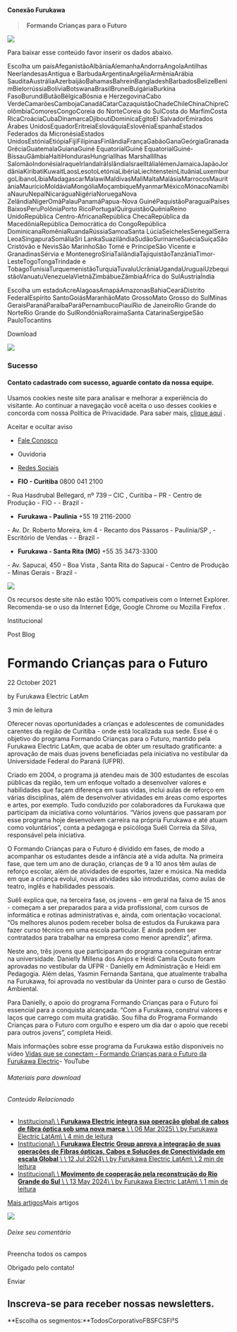 #### Conexão Furukawa

> **Formando Crianças para o Futuro**

![](https://www.furukawalatam.com/resource/1746054210000/site_front/images/close.png)

Para baixar esse conteúdo favor inserir os dados abaixo.

Escolha um paísAfeganistãoAlbâniaAlemanhaAndorraAngolaAntilhas NeerlandesasAntígua e BarbudaArgentinaArgéliaArmêniaArábia SauditaAustráliaAzerbaijãoBahamasBahreinBangladeshBarbadosBelizeBenimBielorrússiaBolíviaBotswanaBrasilBruneiBulgáriaBurkina FasoBurundiButãoBélgicaBósnia e HerzegovinaCabo VerdeCamarõesCambojaCanadáCatarCazaquistãoChadeChileChinaChipreColômbiaComoresCongoCoreia do NorteCoreia do SulCosta do MarfimCosta RicaCroáciaCubaDinamarcaDjiboutiDominicaEgitoEl SalvadorEmirados Árabes UnidosEquadorEritreiaEslováquiaEslovêniaEspanhaEstados Federados da MicronésiaEstados UnidosEstóniaEtiópiaFijiFilipinasFinlândiaFrançaGabãoGanaGeórgiaGranadaGréciaGuatemalaGuianaGuiné EquatorialGuiné EquatorialGuiné-BissauGâmbiaHaitiHondurasHungriaIlhas MarshallIlhas SalomãoIndonésiaIraqueIrlandaIrãIslândiaIsraelItáliaIémenJamaicaJapãoJordâniaKiribatiKuwaitLaosLesotoLetóniaLibériaLiechtensteinLituâniaLuxemburgoLíbanoLíbiaMadagascarMalawiMaldivasMaliMaltaMalásiaMarrocosMauritâniaMaurícioMoldáviaMongóliaMoçambiqueMyanmarMéxicoMónacoNamíbiaNauruNepalNicaráguaNigériaNoruegaNova ZelândiaNígerOmãPalauPanamáPapua-Nova GuinéPaquistãoParaguaiPaíses BaixosPeruPolôniaPorto RicoPortugalQuirguistãoQuêniaReino UnidoRepública Centro-AfricanaRepública ChecaRepública da MacedôniaRepública Democrática do CongoRepública DominicanaRomêniaRuandaRússiaSamoaSanta LúciaSeichelesSenegalSerra LeoaSingapuraSomáliaSri LankaSuazilândiaSudãoSurinameSuéciaSuíçaSão Cristóvão e NevisSão MarinhoSão Tomé e PríncipeSão Vicente e GranadinasSérvia e MontenegroSíriaTailândiaTajiquistãoTanzâniaTimor-LesteTogoTongaTrindade e TobagoTunísiaTurquemenistãoTurquiaTuvaluUcrâniaUgandaUruguaiUzbequistãoVanuatuVenezuelaVietnãZimbábueZâmbiaÁfrica do SulÁustriaÍndia

Escolha um estadoAcreAlagoasAmapáAmazonasBahiaCearáDistrito FederalEspírito SantoGoiásMaranhãoMato GrossoMato Grosso do SulMinas GeraisParanáParaíbaParáPernambucoPiauíRio de JaneiroRio Grande do NorteRio Grande do SulRondôniaRoraimaSanta CatarinaSergipeSão PauloTocantins

Download

![](https://www.furukawalatam.com/resource/1510043221000/site_imagem_form)

### Sucesso

#### Contato cadastrado com sucesso, aguarde contato da nossa equipe.

Usamos cookies neste site para analisar e melhorar a experiência do visitante. Ao continuar a navegação você aceita o uso desses cookies e concorda com nossa Política de Privacidade. Para saber mais, [clique aqui](https://www.furukawalatam.com/pt-br/conexao-furukawa-detalhes/formando-criancas-para-o-futuro#) .

Aceitar e ocultar aviso

- [Fale Conosco](https://www.furukawalatam.com/pt-br/conexao-furukawa-detalhes/formando-criancas-para-o-futuro# "")
- Ouvidoria
- [Redes Sociais](https://www.furukawalatam.com/pt-br/conexao-furukawa-detalhes/formando-criancas-para-o-futuro# "")

- **FIO - Curitiba**
0800 041 2100

\- Rua Hasdrubal Bellegard, nº 739 – CIC , Curitiba – PR - Centro de Produção - FIO - - Brazil -

- **Furukawa - Paulinia**
+55 19 2116-2000

\- Av. Dr. Roberto Moreira, km 4 - Recanto dos Pássaros - Paulínia/SP , - Escritório de Vendas - - Brazil -

- **Furukawa - Santa Rita (MG)**
+55 35 3473-3300

\- Av. Sapucaí, 450 – Boa Vista , Santa Rita do Sapucaí - Centro de Produção - Minas Gerais - Brazil -


![](https://www.furukawalatam.com/resource/1746054210000/site_front/images/close.png)

Os recursos deste site não estão 100% compatíveis com o Internet Explorer. Recomenda-se o uso da Internet Edge, Google Chrome ou Mozilla Firefox
.

Institucional


Post Blog

# Formando Crianças para o Futuro

22 October 2021


by Furukawa Electric LatAm

3
min de leitura

Oferecer novas oportunidades a crianças e adolescentes de comunidades carentes da região de Curitiba - onde está localizada sua sede. Esse é o objetivo do programa Formando Crianças para o Futuro, mantido pela Furukawa Electric LatAm, que acaba de obter um resultado gratificante: a aprovação de mais duas jovens beneficiadas pela iniciativa no vestibular da Universidade Federal do Paraná (UFPR).

Criado em 2004, o programa já atendeu mais de 300 estudantes de escolas públicas da região, tem um enfoque voltado a desenvolver valores e habilidades que façam diferença em suas vidas, inclui aulas de reforço em várias disciplinas, além de desenvolver atividades em áreas como esportes e artes, por exemplo. Tudo conduzido por colaboradores da Furukawa que participam da iniciativa como voluntários. “Vários jovens que passaram por esse programa hoje desenvolvem carreira na própria Furukawa e até atuam como voluntários”, conta a pedagoga e psicóloga Suéli Correia da Silva, responsável pela iniciativa.

O Formando Crianças para o Futuro é dividido em fases, de modo a acompanhar os estudantes desde a infância até a vida adulta. Na primeira fase, que tem um ano de duração, crianças de 9 a 10 anos têm aulas de reforço escolar, além de atividades de esportes, lazer e música. Na medida em que a criança evolui, novas atividades são introduzidas, como aulas de teatro, inglês e habilidades pessoais.

Suéli explica que, na terceira fase, os jovens - em geral na faixa de 15 anos - começam a ser preparados para a vida profissional, com cursos de informática e rotinas administrativas e, ainda, com orientação vocacional. “Os melhores alunos podem receber bolsa de estudos da Furukawa para fazer curso técnico em uma escola particular. E ainda podem ser contratados para trabalhar na empresa como menor aprendiz”, afirma.

Neste ano, três jovens que participaram do programa conseguiram entrar na universidade. Danielly Millena dos Anjos e Heidi Camila Couto foram aprovadas no vestibular da UFPR - Danielly em Administração e Heidi em Pedagogia. Além delas, Yasmin Fernanda Santana, que atualmente trabalha na Furukawa, foi aprovada no vestibular da Uninter para o curso de Gestão Ambiental.

Para Danielly, o apoio do programa Formando Crianças para o Futuro foi essencial para a conquista alcançada. “Com a Furukawa, construí valores e laços que carrego com muita gratidão. Sou filha do Programa Formando Crianças para o Futuro com orgulho e espero um dia dar o apoio que recebi para outros jovens”, completa Heidi.

Mais informações sobre esse programa da Furukawa estão disponíveis no vídeo [Vidas que se conectam - Formando Crianças para o Futuro da Furukawa Electric](https://youtu.be/SVG1bizlQIo)\- YouTube

###### Materiais para download

###### Conteúdo Relacionado

- [Institucional\\
\\
**Furukawa Electric integra sua operação global de cabos de fibra óptica sob uma nova marca** \\
\\
06 Mar 2025\\
\\
by Furukawa Electric LatAm\\
\\
4 min de leitura](https://www.furukawalatam.com/pt-br/conexao-furukawa-detalhes/apresentando-lightera)
- [Institucional\\
\\
**Furukawa Electric Group aprova a integração de suas operações de Fibras ópticas, Cabos e Soluções de Conectividade em escala Global** \\
\\
12 Jul 2024\\
\\
by Furukawa Electric LatAm\\
\\
2 min de leitura](https://www.furukawalatam.com/pt-br/conexao-furukawa-detalhes/furukawa-electric-group-aprova-a-integracao-de-suas-operacoes-de-fibras-opticas-cabos-e-solucoes-de-conectividade-em-escala-global)
- [Institucional\\
\\
**Movimento de cooperação pela reconstrução do Rio Grande do Sul** \\
\\
13 May 2024\\
\\
by Furukawa Electric LatAm\\
\\
1 min de leitura](https://www.furukawalatam.com/pt-br/conexao-furukawa-detalhes/movimento-de-cooperacao-pela-reconstrucao-do-rio-grande-do-sul)

[Mais artigos](https://www.furukawalatam.com/pt-br/conexao-categoria/Institucional)Mais artigos

![](https://www.furukawalatam.com/pt-br/conexao-furukawa-detalhes/assets/img/tests/single-aside-banner-teste-1-furukawa-blog.jpg)

###### Deixe seu comentário

Preencha todos os campos


Obrigado pelo contato!


Enviar

## Inscreva-se para receber nossas newsletters.

**Escolha os segmentos:**TodosCorporativoFBSFCSFI²S